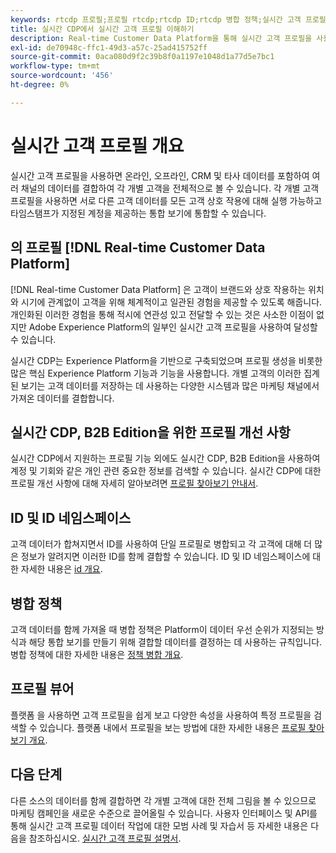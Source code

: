 ```yaml
---
keywords: rtcdp 프로필;프로필 rtcdp;rtcdp ID;rtcdp 병합 정책;실시간 고객 프로필
title: 실시간 CDP에서 실시간 고객 프로필 이해하기
description: Real-time Customer Data Platform을 통해 실시간 고객 프로필을 사용하여 고객에게 적절하고 일관된 적절한 경험을 제공하는 방법을 알아봅니다.
exl-id: de70948c-ffc1-49d3-a57c-25ad415752ff
source-git-commit: 0aca080d9f2c39b8f0a1197e1048d1a77d5e7bc1
workflow-type: tm+mt
source-wordcount: '456'
ht-degree: 0%

---
```


# 실시간 고객 프로필 개요

실시간 고객 프로필을 사용하면 온라인, 오프라인, CRM 및 타사 데이터를 포함하여 여러 채널의 데이터를 결합하여 각 개별 고객을 전체적으로 볼 수 있습니다. 각 개별 고객 프로필을 사용하면 서로 다른 고객 데이터를 모든 고객 상호 작용에 대해 실행 가능하고 타임스탬프가 지정된 계정을 제공하는 통합 보기에 통합할 수 있습니다.

## 의 프로필 [!DNL Real-time Customer Data Platform]

[!DNL Real-time Customer Data Platform] 은 고객이 브랜드와 상호 작용하는 위치와 시기에 관계없이 고객을 위해 체계적이고 일관된 경험을 제공할 수 있도록 해줍니다. 개인화된 이러한 경험을 통해 적시에 연관성 있고 전달할 수 있는 것은 사소한 이점이 없지만 Adobe Experience Platform의 일부인 실시간 고객 프로필을 사용하여 달성할 수 있습니다.

실시간 CDP는 Experience Platform을 기반으로 구축되었으며 프로필 생성을 비롯한 많은 핵심 Experience Platform 기능과 기능을 사용합니다. 개별 고객의 이러한 집계된 보기는 고객 데이터를 저장하는 데 사용하는 다양한 시스템과 많은 마케팅 채널에서 가져온 데이터를 결합합니다.

## 실시간 CDP, B2B Edition을 위한 프로필 개선 사항

실시간 CDP에서 지원하는 프로필 기능 외에도 실시간 CDP, B2B Edition을 사용하여 계정 및 기회와 같은 개인 관련 중요한 정보를 검색할 수 있습니다. 실시간 CDP에 대한 프로필 개선 사항에 대해 자세히 알아보려면 [프로필 찾아보기 안내서](profile-browse.md).

## ID 및 ID 네임스페이스

고객 데이터가 합쳐지면서 ID를 사용하여 단일 프로필로 병합되고 각 고객에 대해 더 많은 정보가 알려지면 이러한 ID를 함께 결합할 수 있습니다. ID 및 ID 네임스페이스에 대한 자세한 내용은 [id 개요](identities-overview.md).

## 병합 정책

고객 데이터를 함께 가져올 때 병합 정책은 Platform이 데이터 우선 순위가 지정되는 방식과 해당 통합 보기를 만들기 위해 결합할 데이터를 결정하는 데 사용하는 규칙입니다. 병합 정책에 대한 자세한 내용은 [정책 병합 개요](merge-policies.md).

## 프로필 뷰어

플랫폼 을 사용하면 고객 프로필을 쉽게 보고 다양한 속성을 사용하여 특정 프로필을 검색할 수 있습니다. 플랫폼 내에서 프로필을 보는 방법에 대한 자세한 내용은 [프로필 찾아보기 개요](profile-browse.md).

## 다음 단계

다른 소스의 데이터를 함께 결합하면 각 개별 고객에 대한 전체 그림을 볼 수 있으므로 마케팅 캠페인을 새로운 수준으로 끌어올릴 수 있습니다. 사용자 인터페이스 및 API를 통해 실시간 고객 프로필 데이터 작업에 대한 모범 사례 및 자습서 등 자세한 내용은 다음을 참조하십시오. [실시간 고객 프로필 설명서](../../profile/home.md).
